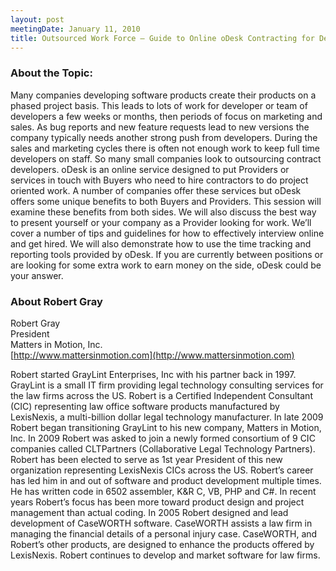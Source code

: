 ```yaml
---
layout: post
meetingDate: January 11, 2010
title: Outsourced Work Force – Guide to Online oDesk Contracting for Developers
---
```


### About the Topic: 

Many companies developing software products create their products on a phased project basis. This leads to lots of work for developer or team of developers a few weeks or months, then periods of focus on marketing and sales. As bug reports and new feature requests lead to new versions the company typically needs another strong push from developers. During the sales and marketing cycles there is often not enough work to keep full time developers on staff. So many small companies look to outsourcing contract developers.  oDesk is an online service designed to put Providers or services in touch with Buyers who need to hire contractors to do project oriented work. A number of companies offer these services but oDesk offers some unique benefits to both Buyers and Providers. This session will examine these benefits from both sides. We will also discuss the best way to present yourself or your company as a Provider looking for work. We’ll cover a number of tips and guidelines for how to effectively interview online and get hired. We will also demonstrate how to use the time tracking and reporting tools provided by oDesk.  If you are currently between positions or are looking for some extra work to earn money on the side, oDesk could be your answer. 

### About Robert Gray

Robert Gray  
President   
Matters in Motion, Inc.   
[http://www.mattersinmotion.com](http://www.mattersinmotion.com)

Robert started GrayLint Enterprises, Inc with his partner back in 1997. GrayLint is a small IT firm providing legal technology consulting services for the law firms across the US. Robert is a Certified Independent Consultant (CIC) representing law office software products manufactured by LexisNexis, a multi-billion dollar legal technology manufacturer. In late 2009 Robert began transitioning GrayLint to his new company, Matters in Motion, Inc. In 2009 Robert was asked to join a newly formed consortium of 9 CIC companies called CLTPartners (Collaborative Legal Technology Partners). Robert has been elected to serve as 1st year President of this new organization representing LexisNexis CICs across the US.  Robert’s career has led him in and out of software and product development multiple times. He has written code in 6502 assembler, K&R C, VB, PHP and C#. In recent years Robert’s focus has been more toward product design and project management than actual coding.   In 2005 Robert designed and lead development of CaseWORTH software. CaseWORTH assists a law firm in managing the financial details of a personal injury case. CaseWORTH, and Robert’s other products, are designed to enhance the products offered by LexisNexis. Robert continues to develop and market software for law firms.
